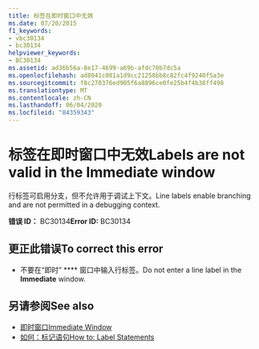 ```yaml
---
title: 标签在即时窗口中无效
ms.date: 07/20/2015
f1_keywords:
- vbc30134
- bc30134
helpviewer_keywords:
- BC30134
ms.assetid: ad36b56a-8e17-4699-a69b-afdc70b7dc5a
ms.openlocfilehash: ad8041c001a1d9cc21258bb8c82fc4f9240f5a3e
ms.sourcegitcommit: f8c270376ed905f6a8896ce0fe25b4f4b38ff498
ms.translationtype: MT
ms.contentlocale: zh-CN
ms.lasthandoff: 06/04/2020
ms.locfileid: "84359343"
---
```

# <a name="labels-are-not-valid-in-the-immediate-window"></a><span data-ttu-id="54298-102">标签在即时窗口中无效</span><span class="sxs-lookup"><span data-stu-id="54298-102">Labels are not valid in the Immediate window</span></span>
<span data-ttu-id="54298-103">行标签可启用分支，但不允许用于调试上下文。</span><span class="sxs-lookup"><span data-stu-id="54298-103">Line labels enable branching and are not permitted in a debugging context.</span></span>  
  
 <span data-ttu-id="54298-104">**错误 ID：** BC30134</span><span class="sxs-lookup"><span data-stu-id="54298-104">**Error ID:** BC30134</span></span>  
  
## <a name="to-correct-this-error"></a><span data-ttu-id="54298-105">更正此错误</span><span class="sxs-lookup"><span data-stu-id="54298-105">To correct this error</span></span>  
  
- <span data-ttu-id="54298-106">不要在“即时” \*\*\*\* 窗口中输入行标签。</span><span class="sxs-lookup"><span data-stu-id="54298-106">Do not enter a line label in the **Immediate** window.</span></span>  
  
## <a name="see-also"></a><span data-ttu-id="54298-107">另请参阅</span><span class="sxs-lookup"><span data-stu-id="54298-107">See also</span></span>

- [<span data-ttu-id="54298-108">即时窗口</span><span class="sxs-lookup"><span data-stu-id="54298-108">Immediate Window</span></span>](/visualstudio/ide/reference/immediate-window)
- [<span data-ttu-id="54298-109">如何：标记语句</span><span class="sxs-lookup"><span data-stu-id="54298-109">How to: Label Statements</span></span>](../programming-guide/program-structure/how-to-label-statements.md)
